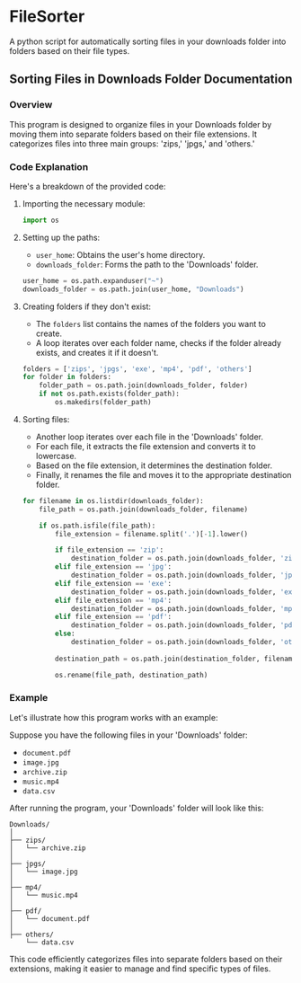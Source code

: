 # FileSorter
A python script for automatically sorting files in your downloads folder into folders based on their file types.

## Sorting Files in Downloads Folder Documentation

### Overview

This program is designed to organize files in your Downloads folder by moving them into separate folders based on their file extensions. It categorizes files into three main groups: 'zips,' 'jpgs,' and 'others.'

### Code Explanation

Here's a breakdown of the provided code:

1. Importing the necessary module:
   ```python
   import os
   ```

2. Setting up the paths:
   - `user_home`: Obtains the user's home directory.
   - `downloads_folder`: Forms the path to the 'Downloads' folder.
   ```python
   user_home = os.path.expanduser("~")
   downloads_folder = os.path.join(user_home, "Downloads")
   ```

3. Creating folders if they don't exist:
   - The `folders` list contains the names of the folders you want to create.
   - A loop iterates over each folder name, checks if the folder already exists, and creates it if it doesn't.
   ```python
   folders = ['zips', 'jpgs', 'exe', 'mp4', 'pdf', 'others']
   for folder in folders:
       folder_path = os.path.join(downloads_folder, folder)
       if not os.path.exists(folder_path):
           os.makedirs(folder_path)
   ```

4. Sorting files:
   - Another loop iterates over each file in the 'Downloads' folder.
   - For each file, it extracts the file extension and converts it to lowercase.
   - Based on the file extension, it determines the destination folder.
   - Finally, it renames the file and moves it to the appropriate destination folder.
   ```python
   for filename in os.listdir(downloads_folder):
       file_path = os.path.join(downloads_folder, filename)
   
       if os.path.isfile(file_path):
           file_extension = filename.split('.')[-1].lower()
   
           if file_extension == 'zip':
               destination_folder = os.path.join(downloads_folder, 'zips')
           elif file_extension == 'jpg':
               destination_folder = os.path.join(downloads_folder, 'jpgs')
           elif file_extension == 'exe':
               destination_folder = os.path.join(downloads_folder, 'exe')
           elif file_extension == 'mp4':
               destination_folder = os.path.join(downloads_folder, 'mp4')
           elif file_extension == 'pdf':
               destination_folder = os.path.join(downloads_folder, 'pdf')
           else:
               destination_folder = os.path.join(downloads_folder, 'others')
      
           destination_path = os.path.join(destination_folder, filename)
   
           os.rename(file_path, destination_path)
   ```

### Example

Let's illustrate how this program works with an example:

Suppose you have the following files in your 'Downloads' folder:
- `document.pdf`
- `image.jpg`
- `archive.zip`
- `music.mp4`
- `data.csv`

After running the program, your 'Downloads' folder will look like this:

```
Downloads/
│
├── zips/
│   └── archive.zip
│
├── jpgs/
│   └── image.jpg
│
├── mp4/
│   └── music.mp4
│
├── pdf/
│   └── document.pdf
│
├── others/
    └── data.csv
```

This code efficiently categorizes files into separate folders based on their extensions, making it easier to manage and find specific types of files.
